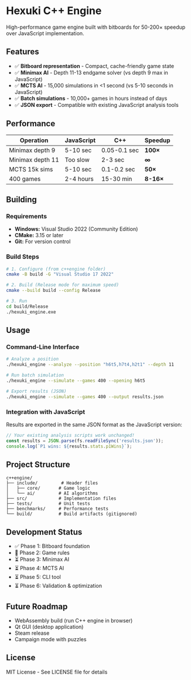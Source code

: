 # Hexuki C++ Engine

High-performance game engine built with bitboards for 50-200× speedup over JavaScript implementation.

## Features

- ✅ **Bitboard representation** - Compact, cache-friendly game state
- ✅ **Minimax AI** - Depth 11-13 endgame solver (vs depth 9 max in JavaScript)
- ✅ **MCTS AI** - 15,000 simulations in <1 second (vs 5-10 seconds in JavaScript)
- ✅ **Batch simulations** - 10,000+ games in hours instead of days
- ✅ **JSON export** - Compatible with existing JavaScript analysis tools

## Performance

| Operation | JavaScript | C++ | Speedup |
|-----------|-----------|-----|---------|
| Minimax depth 9 | 5-10 sec | 0.05-0.1 sec | **100×** |
| Minimax depth 11 | Too slow | 2-3 sec | **∞** |
| MCTS 15k sims | 5-10 sec | 0.1-0.2 sec | **50×** |
| 400 games | 2-4 hours | 15-30 min | **8-16×** |

## Building

### Requirements

- **Windows:** Visual Studio 2022 (Community Edition)
- **CMake:** 3.15 or later
- **Git:** For version control

### Build Steps

```bash
# 1. Configure (from c++engine folder)
cmake -B build -G "Visual Studio 17 2022"

# 2. Build (Release mode for maximum speed)
cmake --build build --config Release

# 3. Run
cd build/Release
./hexuki_engine.exe
```

## Usage

### Command-Line Interface

```bash
# Analyze a position
./hexuki_engine --analyze --position "h6t5,h7t4,h2t1" --depth 11

# Run batch simulation
./hexuki_engine --simulate --games 400 --opening h6t5

# Export results (JSON)
./hexuki_engine --simulate --games 400 --output results.json
```

### Integration with JavaScript

Results are exported in the same JSON format as the JavaScript version:

```javascript
// Your existing analysis scripts work unchanged!
const results = JSON.parse(fs.readFileSync('results.json'));
console.log(`P1 wins: ${results.stats.p1Wins}`);
```

## Project Structure

```
c++engine/
├── include/         # Header files
│   ├── core/       # Game logic
│   └── ai/         # AI algorithms
├── src/            # Implementation files
├── tests/          # Unit tests
├── benchmarks/     # Performance tests
└── build/          # Build artifacts (gitignored)
```

## Development Status

- ✅ Phase 1: Bitboard foundation
- 🚧 Phase 2: Game rules
- ⏳ Phase 3: Minimax AI
- ⏳ Phase 4: MCTS AI
- ⏳ Phase 5: CLI tool
- ⏳ Phase 6: Validation & optimization

## Future Roadmap

- WebAssembly build (run C++ engine in browser)
- Qt GUI (desktop application)
- Steam release
- Campaign mode with puzzles

## License

MIT License - See LICENSE file for details
